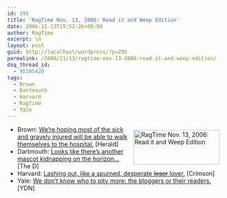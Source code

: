 ```yaml
---
id: 295
title: 'RagTime Nov. 13, 2006: Read it and Weep Edition'
date: 2006-11-13T15:52:26+00:00
author: RagTime
excerpt: \n
layout: post
guid: http://localhost/wordpress/?p=295
permalink: /2006/11/13/ragtime-nov-13-2006-read-it-and-weep-edition/
dsq_thread_id:
  - 95105420
tags:
  - Brown
  - Dartmouth
  - Harvard
  - RagTime
  - Yale
---
```

  * [<img height="80" hspace="10" src="http://www.ivygateblog.com/wp-content/uploads/2006/09/ragtime.jpg" width="200" align="right" vspace="10" border="0" alt="RagTime Nov. 13, 2006: Read it and Weep Edition" />](http://www.ivygateblog.com/tags/ragtime)Brown: [We&#8217;re hoping most of the sick and gravely injured will be able to walk themselves to the hospital.](http://www.browndailyherald.com/media/storage/paper472/news/2006/11/13/CampusNews/U.Plans.To.Sell.Second.Ambulance.At.End.Of.Semester-2455244.shtml?norewrite200611130951&sourcedomain=www.browndailyherald.com) [Herald]
  * Dartmouth: [Looks like there&#8217;s another mascot kidnapping on the horizon&#8230;](http://www.thedartmouth.com/article.php?aid=2006111302020) [The D]
  * Harvard: [Lashing out, like a spurned, desperate <strike>loser</strike> lover.](http://www.thecrimson.com/article.aspx?ref=515683) [Crimson]
  * Yale: [We don&#8217;t know who to pity more: the bloggers or their readers.](http://www.yaledailynews.com/Article.aspx?ArticleID=34297) [YDN]